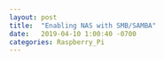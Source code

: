 ```yaml
---
layout: post
title:  "Enabling NAS with SMB/SAMBA"
date:   2019-04-10 1:00:40 -0700
categories: Raspberry_Pi
---
```

